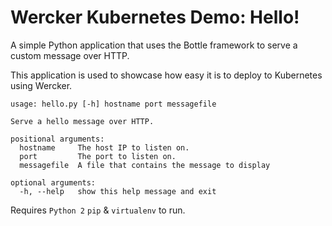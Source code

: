 # Wercker Kubernetes Demo: Hello!

A simple Python application that uses the Bottle framework to serve a custom
message over HTTP.

This application is used to showcase how easy it is to deploy to Kubernetes
using Wercker.

```
usage: hello.py [-h] hostname port messagefile

Serve a hello message over HTTP.

positional arguments:
  hostname     The host IP to listen on.
  port         The port to listen on.
  messagefile  A file that contains the message to display

optional arguments:
  -h, --help   show this help message and exit

```

Requires `Python 2` `pip` & `virtualenv` to run.
